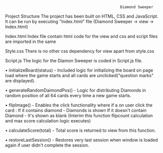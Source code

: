                                                         Diamond Sweeper 

Project Structure
The project has been built on HTML, CSS and JavaScript. 
It can be run by executing "Index.html" file (Diamond Sweeper -> view -> Index.html)

Index.html
Index file contain html code for the view and css and script files are imported in the same

Style.css
There is no other css dependency for view apart from style.css

Script.js
The logic for the Diamon Sweeper is coded in Script.js file.

•	initializeBoard(status) - Included logic for initializing the board on page load where the game starts and all cards are unclicked("question marks" are displayed).

•	generateRandomDaimondPos() - Logic for distributing Diamonds in random position of all 64 cards every time a new game starts.

•	flipImage() - Enables the click functionality where if a on user click the card :
  If it contains diamond - Diamonds is shown 
  If it doesn't contain Diamond - It's shown as blank
  (Interim this function flipcount calculation and max score calculation logic executes)

•	calculateScore(total) - Total score is returned to view from this function.

•	restoreLastSession() - Restores very last session when window is loaded again if user didn't complete the session.



